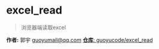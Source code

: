 # excel_read

> 浏览器端读取excel

**作者:** 郭宇 <guoyumail@qq.com>
[**仓库**: guoyucode/excel_read](https://gitee.com/guoyucode/excel_read)

